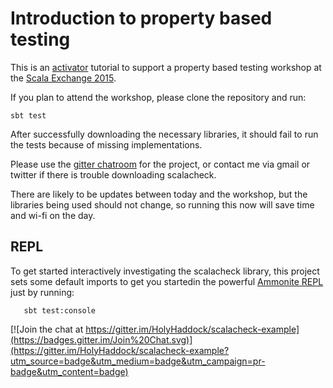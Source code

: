 # Introduction to property based testing

This is an [activator](https://typesafe.com/activator) tutorial to support a property based testing workshop at the [Scala Exchange 2015](http://scala.exchange).

If you plan to attend the workshop, please clone the repository and run:

```
sbt test
```

After successfully downloading the necessary libraries, it should fail to run the tests because of missing implementations.

Please use the [gitter chatroom](https://gitter.im/HolyHaddock/scalacheck-example) for the project, or contact me via gmail or twitter if there is trouble downloading scalacheck.

There are likely to be updates between today and the workshop, but the libraries being used should not change, so running this now will save time and wi-fi on the day.

## REPL

To get started interactively investigating the scalacheck library, this project sets some default imports to get you startedin  the powerful [Ammonite REPL](https://lihaoyi.github.io/Ammonite/#Ammonite-REPL) just by running:

```
   sbt test:console
```



[![Join the chat at https://gitter.im/HolyHaddock/scalacheck-example](https://badges.gitter.im/Join%20Chat.svg)](https://gitter.im/HolyHaddock/scalacheck-example?utm_source=badge&utm_medium=badge&utm_campaign=pr-badge&utm_content=badge)
